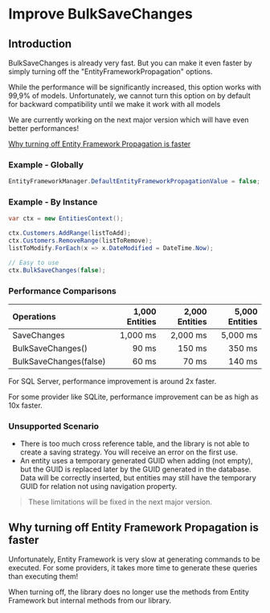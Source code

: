 # Improve BulkSaveChanges

## Introduction
BulkSaveChanges is already very fast. But you can make it even faster by simply turning off the "EntityFrameworkPropagation" options.

While the performance will be significantly increased, this option works with  99,9% of models. Unfortunately, we cannot turn this option on by default for backward compatibility until we make it work with all models

We are currently working on the next major version which will have even better performances!

[Why turning off Entity Framework Propagation is faster](#why-turning-off-entity-framework-propagation-is-faster)

### Example - Globally

```csharp
EntityFrameworkManager.DefaultEntityFrameworkPropagationValue = false;
```

### Example - By Instance

```csharp
var ctx = new EntitiesContext();

ctx.Customers.AddRange(listToAdd);
ctx.Customers.RemoveRange(listToRemove);
listToModify.ForEach(x => x.DateModified = DateTime.Now);

// Easy to use
ctx.BulkSaveChanges(false);
```

### Performance Comparisons

| Operations      | 1,000 Entities | 2,000 Entities | 5,000 Entities |
| :-------------- | -------------: | -------------: | -------------: |
| SaveChanges            | 1,000 ms       | 2,000 ms       | 5,000 ms       |
| BulkSaveChanges()      | 90 ms          | 150 ms         | 350 ms         |
| BulkSaveChanges(false) | 60 ms          | 70 ms          | 140 ms         |

For SQL Server, performance improvement is around 2x faster.

For some provider like SQLite, performance improvement can be as high as 10x faster.

### Unsupported Scenario

- There is too much cross reference table, and the library is not able to create a saving strategy. You will receive an error on the first use.
- An entity uses a temporary generated GUID when adding (not empty), but the GUID is replaced later by the GUID generated in the database. Data will be correctly inserted, but entities may still have the temporary GUID for relation not using navigation property.

> These limitations will be fixed in the next major version.

## Why turning off Entity Framework Propagation is faster
Unfortunately, Entity Framework is very slow at generating commands to be executed. For some providers, it takes more time to generate these queries than executing them!

When turning off, the library does no longer use the methods from Entity Framework but internal methods from our library.
